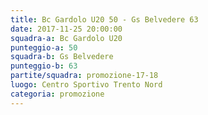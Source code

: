 ```yaml
---
title: Bc Gardolo U20 50 - Gs Belvedere 63
date: 2017-11-25 20:00:00
squadra-a: Bc Gardolo U20
punteggio-a: 50
squadra-b: Gs Belvedere
punteggio-b: 63
partite/squadra: promozione-17-18
luogo: Centro Sportivo Trento Nord
categoria: promozione
---
```

